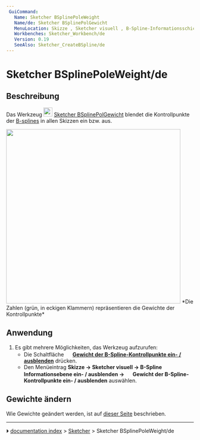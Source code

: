 ```yaml
---
 GuiCommand:
   Name: Sketcher BSplinePoleWeight
   Name/de: Sketcher BSplinePolGewicht
   MenuLocation: Skizze , Sketcher visuell , B-Spline-Informationsschicht ein- / ausblenden , Gewicht der B-Spline-Kontrollpunkte ein- / ausblenden
   Workbenches: Sketcher_Workbench/de
   Version: 0.19
   SeeAlso: Sketcher_CreateBSpline/de
---
```


# Sketcher BSplinePoleWeight/de



## Beschreibung

Das Werkzeug <img alt="" src=images/Sketcher_BSplinePoleWeight.svg  style="width:24px;"> [Sketcher BSplinePolGewicht](Sketcher_BSplinePoleWeight/de.md) blendet die Kontrollpunkte der [B-splines](B-Splines/de.md) in allen Skizzen ein bzw. aus.

<img alt="" src=images/sketcher_BSplineWeightShow.png  style="width:468px;"> 
*Die Zahlen (grün, in eckigen Klammern) repräsentieren die Gewichte der Kontrollpunkte*



## Anwendung

1.  Es gibt mehrere Möglichkeiten, das Werkzeug aufzurufen:
    -   Die Schaltfläche **<img src="images/Sketcher_BSplinePoleWeight.svg" width=16px> [Gewicht der B-Spline-Kontrollpunkte ein- / ausblenden](Sketcher_BSplinePoleWeight/de.md)** drücken.
    -   Den Menüeintrag **Skizze → Sketcher visuell → B-Spline Informationsebene ein- / ausblenden → <img src="images/Sketcher_BSplinePoleWeight.svg" width=16px> Gewicht der B-Spline-Kontrollpunkte ein- / ausblenden** auswählen.



## Gewichte ändern 

Wie Gewichte geändert werden, ist auf [dieser Seite](B-Splines/de#Ändern_des_Gewichts.md) beschrieben.



---
⏵ [documentation index](../README.md) > [Sketcher](Sketcher_Workbench.md) > Sketcher BSplinePoleWeight/de
